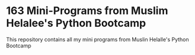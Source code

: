 # 163 Mini-Programs from Muslim Helalee's Python Bootcamp
 This repository contains all my mini programs from Muslin Helalle's Python Bootcamp
